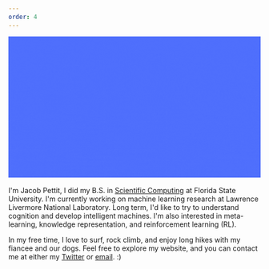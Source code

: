 ```yaml
---
order: 4
---
```


<!--<img class="banner" src="/assets/imgs/banner-5s.gif" width="1000">-->

<!--<img class="portrait" src="/assets/imgs/IMG_6556 copy.png">-->

![banner-img](/imgs/banner-5s.gif)


I'm Jacob Pettit, I did my B.S. in [Scientific Computing](https://www.sc.fsu.edu/) at Florida State University. I'm currently working on machine learning research at Lawrence Livermore National Laboratory. Long term, I'd like to try to understand cognition and develop intelligent machines. I'm also interested in meta-learning, knowledge representation, and reinforcement learning (RL).

In my free time, I love to surf, rock climb, and enjoy long hikes with my fiancee and our dogs. Feel free to explore my website, and you can contact me at either my [Twitter](https://twitter.com/jacobpettit18) or [email](mailto:jfpettit@gmail.com). :)

